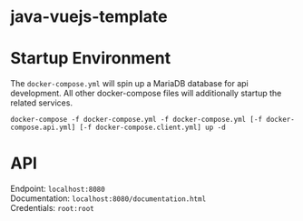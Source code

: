 # java-vuejs-template

# Startup Environment

The `docker-compose.yml` will spin up a MariaDB database for api development. 
All other docker-compose files will additionally startup the related services.

`docker-compose -f docker-compose.yml -f docker-compose.yml [-f docker-compose.api.yml] [-f docker-compose.client.yml] up -d`

# API

Endpoint: `localhost:8080`  
Documentation: `localhost:8080/documentation.html`  
Credentials: `root:root`

